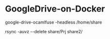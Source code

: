 # GoogleDrive-on-Docker

google-drive-ocamlfuse -headless /home/share

rsync -auvz --delete share/Prj share2/